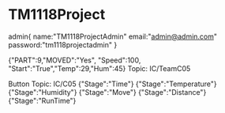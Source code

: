 # TM1118Project

admin{
    name:"TM1118ProjectAdmin"
    email:"admin@admin.com"
    password:"tm1118projectadmin"
}

{"PART":9,"MOVED":"Yes", "Speed":100, "Start":"True","Temp":29,"Hum":45}
Topic: IC/TeamC05

Button
Topic: IC/C05
{"Stage":"Time"}
{"Stage":"Temperature"}
{"Stage":"Humidity"}
{"Stage":"Move"}
{"Stage":"Distance"}
{"Stage":"RunTime"}
